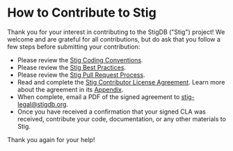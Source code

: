 # How to Contribute to Stig

Thank you for your interest in contributing to the StigDB ("Stig") project! We welcome and are grateful for all contributions, but do ask that you follow a few steps before submitting your contribution:

* Please review the [Stig Coding Conventions](https://github.com/StigDB/stigdb/blob/master/docs/coding.md).
* Please review the [Stig Best Practices](https://github.com/StigDB/stigdb/blob/master/docs/best_practices.md).
* Please review the [Stig Pull Request Process](https://github.com/StigDB/stigdb/blob/master/docs/pull_requests.md).
* Read and complete the [Stig Contributor License Agreement](https://github.com/StigDB/stigdb/blob/master/docs/Stig_CLA.md). Learn more about the agreement in its [Appendix](https://github.com/StigDB/stigdb/blob/master/docs/Stig_CLA-appendix.md).  
* When complete, email a PDF of the signed agreement to [stig-legal@stigdb.org](mailto:stig-legal@stigdb.org).
* Once you have received a confirmation that your signed CLA was received, contribute your code, documentation, or any other materials to Stig.

Thank you again for your help!
